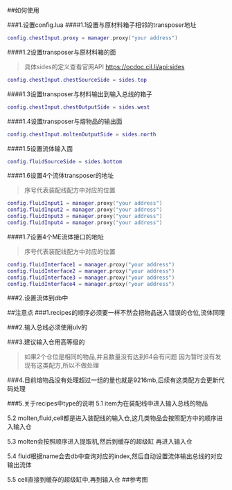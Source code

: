 
##如何使用

###1.设置config.lua
####1.1设置与原材料箱子相邻的transposer地址
```lua
config.chestInput.proxy = manager.proxy("your address")
```
####1.2设置transposer与原材料箱的面
>具体sides的定义查看官网API https://ocdoc.cil.li/api:sides
```lua
config.chestInput.chestSourceSide = sides.top
```
####1.3设置transposer与材料输出到输入总线的箱子
```lua
config.chestInput.chestOutputSide = sides.west
```
####1.4设置transposer与熔物品的输出面
```lua
config.chestInput.moltenOutputSide = sides.north
```
####1.5设置流体输入面
```lua
config.fluidSourceSide = sides.bottom
```
####1.6设置4个流体transposer的地址
>序号代表装配线配方中对应的位置
```lua
config.fluidInput1 = manager.proxy("your address")
config.fluidInput2 = manager.proxy("your address")
config.fluidInput3 = manager.proxy("your address")
config.fluidInput4 = manager.proxy("your address")
```
####1.7设置4个ME流体接口的地址
>序号代表装配线配方中对应的位置
```lua
config.fluidInterface1 = manager.proxy("your address")
config.fluidInterface2 = manager.proxy("your address")
config.fluidInterface3 = manager.proxy("your address")
config.fluidInterface4 = manager.proxy("your address")
```

###2.设置流体到db中


##注意点
###1.recipes的顺序必须要一样不然会把物品送入错误的仓位,流体同理

###2.输入总线必须使用ulv的

###3.建议输入仓用高等级的
>如果2个仓位是相同的物品,并且数量没有达到64会有问题 因为暂时没有发现有这类配方,所以不做处理
>
###4.目前熔物品没有处理超过一组的量也就是9216mb,后续有这类配方会更新代码处理

###5.关于recipes中type的说明
5.1 item为在装配线中进入输入总线的物品

5.2 molten,fluid,cell都是进入装配线的输入仓,这几类物品会按照配方中的顺序进入输入仓

5.3 molten会按照顺序进入提取机,然后到缓存的超级缸 再进入输入仓

5.4 fluid根据name会去db中查询对应的index,然后自动设置流体输出总线的对应输出流体

5.5 cell直接到缓存的超级缸中,再到输入仓
##参考图
